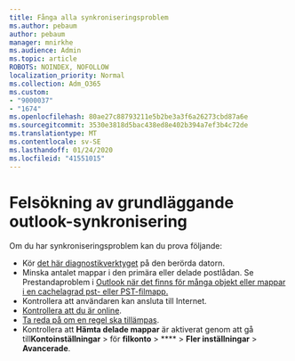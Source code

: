 ```yaml
---
title: Fånga alla synkroniseringsproblem
ms.author: pebaum
author: pebaum
manager: mnirkhe
ms.audience: Admin
ms.topic: article
ROBOTS: NOINDEX, NOFOLLOW
localization_priority: Normal
ms.collection: Adm_O365
ms.custom:
- "9000037"
- "1674"
ms.openlocfilehash: 80ae27c88793211e5b2be3a3f6a26273cbd87a6e
ms.sourcegitcommit: 3530e3818d5bac438ed8e402b394a7ef3b4c72de
ms.translationtype: MT
ms.contentlocale: sv-SE
ms.lasthandoff: 01/24/2020
ms.locfileid: "41551015"
---
```

# <a name="basic-outlook-sync-troubleshooting"></a>Felsökning av grundläggande outlook-synkronisering

Om du har synkroniseringsproblem kan du prova följande:

- Kör [det här diagnostikverktyget](https://aka.ms/sara-outlooksendreceive) på den berörda datorn.
- Minska antalet mappar i den primära eller delade postlådan. Se Prestandaproblem i [Outlook när det finns för många objekt eller mappar i en cachelagrad pst- eller PST-filmapp.](https://support.microsoft.com/help/2768656/outlook-performance-issues-when-there-are-too-many-items-or-folders-in)
- Kontrollera att användaren kan ansluta till Internet. 
- [Kontrollera att du är online](https://support.office.com/article/2460e4a8-16c7-47fc-b204-b1549275aac9).
- [Ta reda på om en regel ska tillämpas](https://support.office.com/article/C24F5DEA-9465-4DF4-AD17-A50704D66C59).
- Kontrollera att **Hämta delade mappar** är aktiverat genom att gå till**Kontoinställningar** > för **filkonto** > **** > **Fler inställningar** > **Avancerade**.